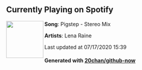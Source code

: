 ## Currently Playing on Spotify

[<img align="left" width="100" src="https://i.scdn.co/image/ab67616d00001e022d8b1ba2af5670ae17f81a4c">](https://open.spotify.com/album/0Q4LP9lkODPwHGCXZJJ3Rz)

**Song**: Pigstep - Stereo Mix

**Artists**: Lena Raine

Last updated at 07/17/2020 15:39

#### Generated with [20chan/github-now](https://github.com/20chan/github-now)
